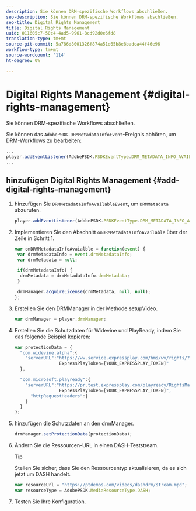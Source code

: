 ```yaml
---
description: Sie können DRM-spezifische Workflows abschließen.
seo-description: Sie können DRM-spezifische Workflows abschließen.
seo-title: Digital Rights Management
title: Digital Rights Management
uuid: 011605c7-50c4-4ad5-9961-8cd92d0e6fd8
translation-type: tm+mt
source-git-commit: 5a786d8001326f874a51d65b8e8badca44f46e96
workflow-type: tm+mt
source-wordcount: '114'
ht-degree: 0%

---
```



# Digital Rights Management {#digital-rights-management}

Sie können DRM-spezifische Workflows abschließen.

Sie können das `AdobePSDK.DRMMetadataInfoEvent`-Ereignis abhören, um DRM-Workflows zu bearbeiten:

```js
... 
player.addEventListener(AdobePSDK.PSDKEventType.DRM_METADATA_INFO_AVAILABLE, onDRMMetadataInfoAvailable);
...
```

## hinzufügen Digital Rights Management {#add-digital-rights-management}

1. hinzufügen Sie `DRMMetadataInfoAvailableEvent`, um `DRMMetadata` abzurufen.

   ```js
   player.addEventListener(AdobePSDK.PSDKEventType.DRM_METADATA_INFO_AVAILABLE, onDRMMetadataInfoAvaialble);
   ```

1. Implementieren Sie den Abschnitt `onDRMMetadataInfoAvailable` über der Zeile in Schritt 1.

   ```js
   var onDRMMetadataInfoAvaialble = function(event) { 
    var drmMetadataInfo = event.drmMetadataInfo; 
    var drmMetadata = null; 
   
    if(drmMetadataInfo) { 
     drmMetadata = drmMetadataInfo.drmMetadata; 
    } 
   
    drmManager.acquireLicense(drmMetadata, null, null); 
   };
   ```

1. Erstellen Sie den DRMManager in der Methode setupVideo.

   ```js
   var drmManager = player.drmManager;
   ```

1. Erstellen Sie die Schutzdaten für Widevine und PlayReady, indem Sie das folgende Beispiel kopieren:

   ```js
   var protectionData = { 
     "com.widevine.alpha":{ 
       "serverURL":"https://wv.service.expressplay.com/hms/wv/rights/? 
                    ExpressPlayToken=[YOUR_EXPRESSPLAY_TOKEN]"  
     }, 
   
     "com.microsoft.playready":{ 
       "serverURL":"https://pr.test.expressplay.com/playready/RightsManager.asmx? 
                    ExpressPlayToken=[YOUR_EXPRESSPLAY_TOKEN]", 
         "httpRequestHeaders":{ 
       } 
     } 
   };
   ```

1. hinzufügen die Schutzdaten an den drmManager.

   ```js
   drmManager.setProtectionData(protectionData);
   ```

1. Ändern Sie die Ressourcen-URL in einen DASH-Teststream.

   >[!TIP]
   >
   >Stellen Sie sicher, dass Sie den Ressourcentyp aktualisieren, da es sich jetzt um DASH handelt.

   ```js
   var resourceUrl = "https://ptdemos.com/videos/dashdrm/stream.mpd"; 
   var resourceType = AdobePSDK.MediaResourceType.DASH;
   ```

1. Testen Sie Ihre Konfiguration.